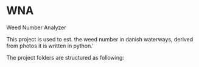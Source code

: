 # WNA
Weed Number Analyzer

This project is used to est. the weed number in danish waterways, derived from photos it is written in python.'

The project folders are structured as following:

##
